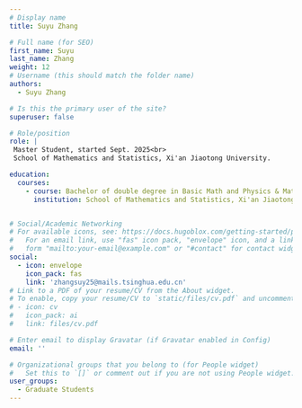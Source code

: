 ```yaml
---
# Display name
title: Suyu Zhang

# Full name (for SEO)
first_name: Suyu
last_name: Zhang
weight: 12
# Username (this should match the folder name)
authors:
  - Suyu Zhang

# Is this the primary user of the site?
superuser: false

# Role/position
role: |
 Master Student, started Sept. 2025<br>
 School of Mathematics and Statistics, Xi'an Jiaotong University.

education:
  courses:
    - course: Bachelor of double degree in Basic Math and Physics & Material Science and  Engineering
      institution: School of Mathematics and Statistics, Xi'an Jiaotong University


# Social/Academic Networking
# For available icons, see: https://docs.hugoblox.com/getting-started/page-builder/#icons
#   For an email link, use "fas" icon pack, "envelope" icon, and a link in the
#   form "mailto:your-email@example.com" or "#contact" for contact widget.
social:
  - icon: envelope
    icon_pack: fas
    link: 'zhangsuy25@mails.tsinghua.edu.cn'
# Link to a PDF of your resume/CV from the About widget.
# To enable, copy your resume/CV to `static/files/cv.pdf` and uncomment the lines below.
# - icon: cv
#   icon_pack: ai
#   link: files/cv.pdf

# Enter email to display Gravatar (if Gravatar enabled in Config)
email: ''

# Organizational groups that you belong to (for People widget)
#   Set this to `[]` or comment out if you are not using People widget.
user_groups:
  - Graduate Students
---
```


